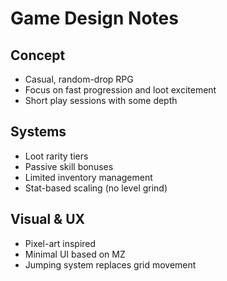 # Game Design Notes

## Concept
- Casual, random-drop RPG
- Focus on fast progression and loot excitement
- Short play sessions with some depth

## Systems
- Loot rarity tiers
- Passive skill bonuses
- Limited inventory management
- Stat-based scaling (no level grind)

## Visual & UX
- Pixel-art inspired
- Minimal UI based on MZ
- Jumping system replaces grid movement
